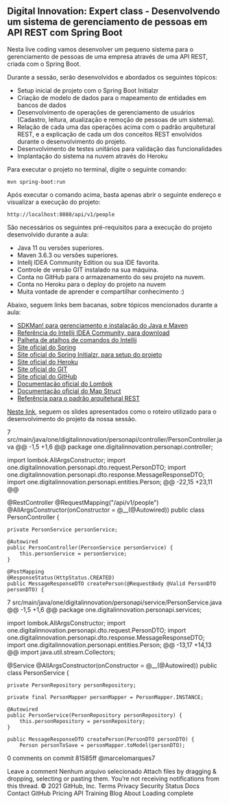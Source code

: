 <h2>Digital Innovation: Expert class - Desenvolvendo um sistema de gerenciamento de pessoas em API REST com Spring Boot</h2>

Nesta live coding vamos desenvolver um pequeno sistema para o gerenciamento de pessoas de uma empresa através de uma API REST, criada com o Spring Boot.

Durante a sessão, serão desenvolvidos e abordados os seguintes tópicos:

* Setup inicial de projeto com o Spring Boot Initialzr
* Criação de modelo de dados para o mapeamento de entidades em bancos de dados
* Desenvolvimento de operações de gerenciamento de usuários (Cadastro, leitura, atualização e remoção de pessoas de um sistema).
* Relação de cada uma das operações acima com o padrão arquitetural REST, e a explicação de cada um dos conceitos REST envolvidos durante o desenvolvimento do projeto.
* Desenvolvimento de testes unitários para validação das funcionalidades
* Implantação do sistema na nuvem através do Heroku

Para executar o projeto no terminal, digite o seguinte comando:

```shell script
mvn spring-boot:run 
```

Após executar o comando acima, basta apenas abrir o seguinte endereço e visualizar a execução do projeto:

```
http://localhost:8080/api/v1/people
```


São necessários os seguintes pré-requisitos para a execução do projeto desenvolvido durante a aula:

* Java 11 ou versões superiores.
* Maven 3.6.3 ou versões superiores.
* Intellj IDEA Community Edition ou sua IDE favorita.
* Controle de versão GIT instalado na sua máquina.
* Conta no GitHub para o armazenamento do seu projeto na nuvem.
* Conta no Heroku para o deploy do projeto na nuvem
* Muita vontade de aprender e compartilhar conhecimento :)

Abaixo, seguem links bem bacanas, sobre tópicos mencionados durante a aula:

* [SDKMan! para gerenciamento e instalação do Java e Maven](https://sdkman.io/)
* [Referência do Intellij IDEA Community, para download](https://www.jetbrains.com/idea/download)
* [Palheta de atalhos de comandos do Intellij](https://resources.jetbrains.com/storage/products/intellij-idea/docs/IntelliJIDEA_ReferenceCard.pdf)
* [Site oficial do Spring](https://spring.io/)
* [Site oficial do Spring Initialzr, para setup do projeto](https://start.spring.io/)
* [Site oficial do Heroku](https://www.heroku.com/)
* [Site oficial do GIT](https://git-scm.com/)
* [Site oficial do GitHub](http://github.com/)
* [Documentação oficial do Lombok](https://projectlombok.org/)
* [Documentação oficial do Map Struct](https://mapstruct.org/)
* [Referência para o padrão arquitetural REST](https://restfulapi.net/)

[Neste link](https://drive.google.com/file/d/1crVPOVl6ok2HeYjh3fjQuGQn2lDZVHrn/view?usp=sharing), seguem os slides apresentados como o roteiro utilizado para o desenvolvimento do projeto da nossa sessão.



7  src/main/java/one/digitalinnovation/personapi/controller/PersonController.java
@@ -1,5 +1,6 @@
package one.digitalinnovation.personapi.controller;

import lombok.AllArgsConstructor;
import one.digitalinnovation.personapi.dto.request.PersonDTO;
import one.digitalinnovation.personapi.dto.response.MessageResponseDTO;
import one.digitalinnovation.personapi.entities.Person;
@@ -22,15 +23,11 @@

@RestController
@RequestMapping("/api/v1/people")
@AllArgsConstructor(onConstructor = @__(@Autowired))
public class PersonController {

    private PersonService personService;

    @Autowired
    public PersonController(PersonService personService) {
        this.personService = personService;
    }

    @PostMapping
    @ResponseStatus(HttpStatus.CREATED)
    public MessageResponseDTO createPerson(@RequestBody @Valid PersonDTO personDTO) {
7  src/main/java/one/digitalinnovation/personapi/service/PersonService.java
@@ -1,5 +1,6 @@
package one.digitalinnovation.personapi.services;

import lombok.AllArgsConstructor;
import one.digitalinnovation.personapi.dto.request.PersonDTO;
import one.digitalinnovation.personapi.dto.response.MessageResponseDTO;
import one.digitalinnovation.personapi.entities.Person;
@@ -13,17 +14,13 @@
import java.util.stream.Collectors;

@Service
@AllArgsConstructor(onConstructor = @__(@Autowired))
public class PersonService {

    private PersonRepository personRepository;

    private final PersonMapper personMapper = PersonMapper.INSTANCE;

    @Autowired
    public PersonService(PersonRepository personRepository) {
        this.personRepository = personRepository;
    }

    public MessageResponseDTO createPerson(PersonDTO personDTO) {
        Person personToSave = personMapper.toModel(personDTO);

0 comments on commit 81585ff
@marcelomarques7


Leave a comment
Nenhum arquivo selecionado
Attach files by dragging & dropping, selecting or pasting them.
You’re not receiving notifications from this thread.
© 2021 GitHub, Inc.
Terms
Privacy
Security
Status
Docs
Contact GitHub
Pricing
API
Training
Blog
About
Loading complete